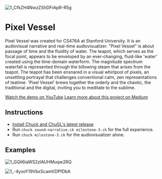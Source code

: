 ![1_CfkZH4NwzZShDFrApR-R5g](https://github.com/amyflo/pixel-vessel/assets/60983630/dd8ca0ce-ce7f-4a8d-970f-48ab737e2bb5)

# Pixel Vessel
Pixel Vessel was created for CS476A at Stanford University. It is an audiovisual narrative and real-time audiovisualizer. "Pixel Vessel" is about passage of time and the fluidity of water. The teapot, which serves as the focal point, appears to be enveloped by an ever-changing, fluid-like 'water' created using the time-domain waterform. The magnitude spectrum waterfall is represented through the billowing steam that arises from the teapot. The teapot has been ensnared in a visual whirlpool of pixels, an unsettling portrayal that challenges conventional calm, zen representations of teatime. 'Pixel Vessel' brews together the orderly and the chaotic, the traditional and the digital, inviting you to meditate to the sublime. 

[Watch the demo on YouTube](https://youtu.be/okxL4PZTg54)
[Learn more about this project on Medium](https://amyflo.medium.com/pixel-vessel-cs476a-hw-2-sound-peeking-34d537d4ea5e)

## Instructions
-  [Install Chuck and ChuGL's latest release](https://chuck.stanford.edu/chugl/)
-  Run `chuck sound-narrative.ck milestone-3.ck` for the full experience.
-  Run `chuck milestone-3.ck` for the audiovisualizer alone.

## Examples
![1_GQIi6iaWS2zlAUHMuqw2RQ](https://github.com/amyflo/pixel-vessel/assets/60983630/7c2e40df-ed88-49da-998b-0a0a4afece97)

![1_-4yxoY19VbxScamVDPfDbA](https://github.com/amyflo/pixel-vessel/assets/60983630/cf05eae4-0d2a-4e07-b52b-065964bdec39)
